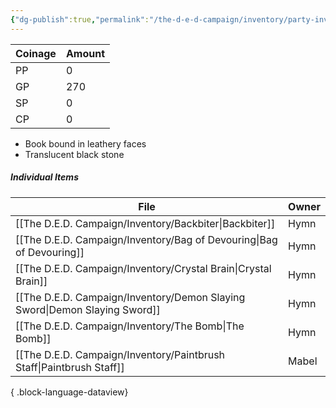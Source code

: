 ```yaml
---
{"dg-publish":true,"permalink":"/the-d-e-d-campaign/inventory/party-inventory/","created":"","updated":""}
---
```


| Coinage | Amount |
| ------- | ------ |
| PP      | 0      |
| GP      | 270     |
| SP      | 0      |
| CP      | 0      |

- Book bound in leathery faces
- Translucent black stone


##### Individual Items 
| File                                                                          | Owner |
| ----------------------------------------------------------------------------- | ----- |
| [[The D.E.D. Campaign/Inventory/Backbiter\|Backbiter]]                     | Hymn  |
| [[The D.E.D. Campaign/Inventory/Bag of Devouring\|Bag of Devouring]]       | Hymn  |
| [[The D.E.D. Campaign/Inventory/Crystal Brain\|Crystal Brain]]             | Hymn  |
| [[The D.E.D. Campaign/Inventory/Demon Slaying Sword\|Demon Slaying Sword]] | Hymn  |
| [[The D.E.D. Campaign/Inventory/The Bomb\|The Bomb]]                       | Hymn  |
| [[The D.E.D. Campaign/Inventory/Paintbrush Staff\|Paintbrush Staff]]       | Mabel |

{ .block-language-dataview}
